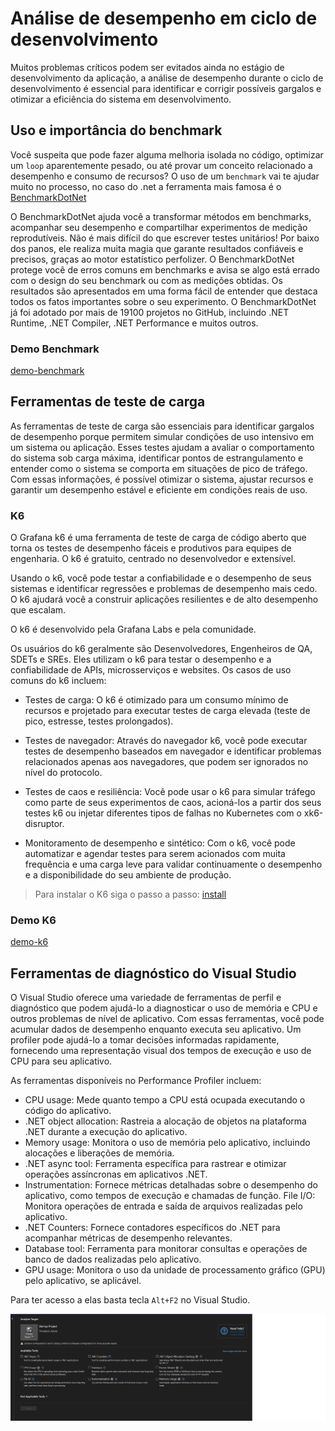 # Análise de desempenho em ciclo de desenvolvimento

Muitos problemas críticos podem ser evitados ainda no estágio de desenvolvimento da aplicação, a análise de desempenho durante o ciclo de desenvolvimento é essencial para identificar e corrigir possíveis gargalos e otimizar a eficiência do sistema em desenvolvimento.

## Uso e importância do benchmark

Você suspeita que pode fazer alguma melhoria isolada no código, optimizar um `loop` aparentemente pesado, ou até provar um conceito relacionado a desempenho e consumo de recursos? O uso de um `benchmark` vai te ajudar muito no processo, no caso do .net a ferramenta mais famosa é o [BenchmarkDotNet](https://benchmarkdotnet.org/)

O BenchmarkDotNet ajuda você a transformar métodos em benchmarks, acompanhar seu desempenho e compartilhar experimentos de medição reprodutíveis. Não é mais difícil do que escrever testes unitários! Por baixo dos panos, ele realiza muita magia que garante resultados confiáveis e precisos, graças ao motor estatístico perfolizer. O BenchmarkDotNet protege você de erros comuns em benchmarks e avisa se algo está errado com o design do seu benchmark ou com as medições obtidas. Os resultados são apresentados em uma forma fácil de entender que destaca todos os fatos importantes sobre o seu experimento. O BenchmarkDotNet já foi adotado por mais de 19100 projetos no GitHub, incluindo .NET Runtime, .NET Compiler, .NET Performance e muitos outros.

### Demo Benchmark

[demo-benchmark](../demos/demo-benchmark/)

## Ferramentas de teste de carga

As ferramentas de teste de carga são essenciais para identificar gargalos de desempenho porque permitem simular condições de uso intensivo em um sistema ou aplicação. Esses testes ajudam a avaliar o comportamento do sistema sob carga máxima, identificar pontos de estrangulamento e entender como o sistema se comporta em situações de pico de tráfego. Com essas informações, é possível otimizar o sistema, ajustar recursos e garantir um desempenho estável e eficiente em condições reais de uso.

### K6

O Grafana k6 é uma ferramenta de teste de carga de código aberto que torna os testes de desempenho fáceis e produtivos para equipes de engenharia. O k6 é gratuito, centrado no desenvolvedor e extensível.

Usando o k6, você pode testar a confiabilidade e o desempenho de seus sistemas e identificar regressões e problemas de desempenho mais cedo. O k6 ajudará você a construir aplicações resilientes e de alto desempenho que escalam.

O k6 é desenvolvido pela Grafana Labs e pela comunidade.

Os usuários do k6 geralmente são Desenvolvedores, Engenheiros de QA, SDETs e SREs. Eles utilizam o k6 para testar o desempenho e a confiabilidade de APIs, microsserviços e websites. Os casos de uso comuns do k6 incluem:

- Testes de carga: O k6 é otimizado para um consumo mínimo de recursos e projetado para executar testes de carga elevada (teste de pico, estresse, testes prolongados).

- Testes de navegador: Através do navegador k6, você pode executar testes de desempenho baseados em navegador e identificar problemas relacionados apenas aos navegadores, que podem ser ignorados no nível do protocolo.

- Testes de caos e resiliência: Você pode usar o k6 para simular tráfego como parte de seus experimentos de caos, acioná-los a partir dos seus testes k6 ou injetar diferentes tipos de falhas no Kubernetes com o xk6-disruptor.

- Monitoramento de desempenho e sintético: Com o k6, você pode automatizar e agendar testes para serem acionados com muita frequência e uma carga leve para validar continuamente o desempenho e a disponibilidade do seu ambiente de produção.


> Para instalar o K6 siga o passo a passo: [install](https://grafana.com/docs/k6/latest/get-started/installation/)

### Demo K6

[demo-k6](../demos/demo_k6/)

## Ferramentas de diagnóstico do Visual Studio

O Visual Studio oferece uma variedade de ferramentas de perfil e diagnóstico que podem ajudá-lo a diagnosticar o uso de memória e CPU e outros problemas de nível de aplicativo. Com essas ferramentas, você pode acumular dados de desempenho enquanto executa seu aplicativo. Um profiler pode ajudá-lo a tomar decisões informadas rapidamente, fornecendo uma representação visual dos tempos de execução e uso de CPU para seu aplicativo.

As ferramentas disponíveis no Performance Profiler incluem:

- CPU usage: Mede quanto tempo a CPU está ocupada executando o código do aplicativo.
- .NET object allocation: Rastreia a alocação de objetos na plataforma .NET durante a execução do aplicativo.
- Memory usage: Monitora o uso de memória pelo aplicativo, incluindo alocações e liberações de memória.
- .NET async tool: Ferramenta específica para rastrear e otimizar operações assíncronas em aplicativos .NET.
- Instrumentation: Fornece métricas detalhadas sobre o desempenho do aplicativo, como tempos de execução e chamadas de função.
File I/O: Monitora operações de entrada e saída de arquivos realizadas pelo aplicativo.
- .NET Counters: Fornece contadores específicos do .NET para acompanhar métricas de desempenho relevantes.
- Database tool: Ferramenta para monitorar consultas e operações de banco de dados realizadas pelo aplicativo.
- GPU usage: Monitora o uso da unidade de processamento gráfico (GPU) pelo aplicativo, se aplicável.

Para ter acesso a elas basta tecla `Alt+F2` no Visual Studio.

![vs-tools](../images/tool-vstudio.png)